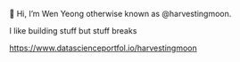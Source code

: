 👋 Hi, I’m Wen Yeong otherwise known as @harvestingmoon.

I like building stuff but stuff breaks

https://www.datascienceportfol.io/harvestingmoon
